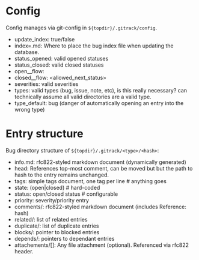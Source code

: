 # Config

Config manages via git-config in `${topdir}/.gitrack/config`.
  - update_index: true/false
  - index=<file>.md: Where to place the bug index file when updating the
    database.
  - status_opened: valid opened statuses
  - status_closed: valid closed statuses
  - open_<status>_flow: <allowed next status>
  - closed_<status>_flow: <allowed_next_status>
  - severities: valid severities
  - types: valid types (bug, issue, note, etc), is this really necessary? can
    technically assume all valid directories are a valid type.
  - type_default: bug (danger of automatically opening an entry into the wrong type)

# Entry structure

Bug directory structure of `${topdir}/.gitrack/<type>/<hash>`:
  - info.md: rfc822-styled markdown document (dynamically generated)
  - head: References top-most comment, can be moved but but the path to hash to
    the entry remains unchanged.
  - tags: simple tags document, one tag per line # anything goes
  - state: (open|closed) # hard-coded
  - status: open/closed status # configurable
  - priority: severity/priority entry
  - comments/<hash>: rfc822-styled markdown document (includes Reference: hash)
  - related/: list of related entries
  - duplicate/: list of duplicate entries
  - blocks/: pointer to blocked entries
  - depends/: pointers to dependant entries
  - attachements/[<hash>]: Any file attachment (optional).  Referenced via
    rfc822 header.
